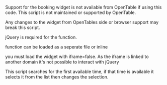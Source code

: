 Support for the booking widget is not available from OpenTable if using this code. This script is not
maintained or supported by OpenTable.

Any changes to the widget from OpenTables side or browser support may break
this script.

jQuery is required for the function.

function can be loaded as a seperate file or inline

you must load the widget with iframe=false. As the iframe is linked to another domain it's not possible to interact with jQuery

This script searches for the first available time, if that time is available it
selects it from the list then changes the selection.
